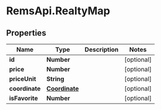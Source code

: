 # RemsApi.RealtyMap

## Properties
Name | Type | Description | Notes
------------ | ------------- | ------------- | -------------
**id** | **Number** |  | [optional] 
**price** | **Number** |  | [optional] 
**priceUnit** | **String** |  | [optional] 
**coordinate** | [**Coordinate**](Coordinate.md) |  | [optional] 
**isFavorite** | **Number** |  | [optional] 


